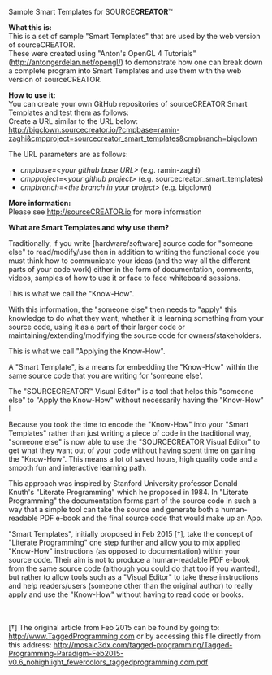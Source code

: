 Sample Smart Templates for SOURCE**CREATOR**™

**What this is:**
<br/>This is a set of sample "Smart Templates" that are used by the web version of sourceCREATOR.
<br/>These were created using "Anton's OpenGL 4 Tutorials" (http://antongerdelan.net/opengl/) to demonstrate how one can break down a complete program into Smart Templates and use them with the web version of sourceCREATOR.

**How to use it:**
<br/>You can create your own GitHub repositories of sourceCREATOR Smart Templates and test them as follows:
<br/>Create a URL similar to the URL below:
<br/>http://bigclown.sourcecreator.io/?cmpbase=ramin-zaghi&cmpproject=sourcecreator_smart_templates&cmpbranch=bigclown

The URL parameters are as follows:
+ *cmpbase=\<your github base URL\>* (e.g. ramin-zaghi)
+ *cmpproject=\<your github project\>* (e.g. sourcecreator_smart_templates)
+ *cmpbranch=\<the branch in your project\>* (e.g. bigclown)

**More information:**
<br/>Please see http://sourceCREATOR.io for more information



**What are Smart Templates and why use them?**

Traditionally, if you write \[hardware/software\] source code for "someone else" to read/modify/use then in addition to writing the functional code you must think how to communicate your ideas (and the way all the different parts of your code work) either in the form of documentation, comments, videos, samples of how to use it or face to face whiteboard sessions.

This is what we call the "Know-How".

With this information, the "someone else" then needs to "apply" this knowledge to do what they want, whether it is learning something from your source code, using it as a part of their larger code or maintaining/extending/modifying the source code for owners/stakeholders.

This is what we call "Applying the Know-How".

A "Smart Template", is a means for embedding the "Know-How" within the same source code that you are writing for 'someone else'.

The "SOURCECREATOR™ Visual Editor" is a tool that helps this "someone else" to "Apply the Know-How" without necessarily having the "Know-How" !

Because you took the time to encode the "Know-How" into your "Smart Templates" rather than just writing a piece of code in the traditional way, "someone else" is now able to use the "SOURCECREATOR Visual Editor" to get  what they want out of your code without having spent time on gaining the "Know-How". This means a lot of saved hours, high quality code and a smooth fun and interactive learning path.

This approach was inspired by Stanford University professor Donald Knuth's "Literate Programming" which he proposed in 1984. In "Literate Programming" the documentation forms part of the source code in such a way that a simple tool can take the source and generate both a human-readable PDF e-book and the final source code that would make up an App.

"Smart Templates", initially proposed in Feb 2015 \[†\], take the concept of "Literate Programming" one step further and allow you to mix applied "Know-How" instructions (as opposed to documentation) within your source code. Their aim is not to produce a human-readable PDF e-book from the same source code (although you could do that too if you wanted), but rather to allow tools such as a "Visual Editor" to take these instructions and help readers/users (someone other than the original author) to really apply and use the "Know-How" without having to read code or books.


<br/><br/>
\[†\] The original article from Feb 2015 can be found by going to:
http://www.TaggedProgramming.com
or by accessing this file directly from this address:
http://mosaic3dx.com/tagged-programming/Tagged-Programming-Paradigm-Feb2015-v0.6_nohighlight_fewercolors_taggedprogramming.com.pdf

